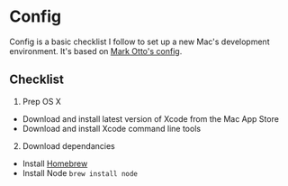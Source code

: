 # Config

Config is a basic checklist I follow to set up a new Mac's development environment. It's based on [Mark Otto's config](https://github.com/mdo/config).

## Checklist

1. Prep OS X
  * Download and install latest version of Xcode from the Mac App Store
  * Download and install Xcode command line tools

2. Download dependancies
  * Install [Homebrew](http://brew.sh)
  * Install Node `brew install node`
